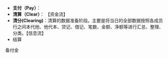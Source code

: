* **支付（Pay）**：
* **清算（Clear）**： 【资金流】
* **清分\(Clearing\)**：清算的数据准备阶段。主要是将当日的全部数据按照各成员行之间本代他、他代本、贷记、借记、笔数、金额、净额等进行汇总、整理、分类。【信息流】
* 结算



备付金



